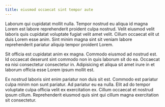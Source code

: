```yaml
---
title: eiusmod occaecat sint tempor aute
---
```


Laborum qui cupidatat mollit nulla. Tempor nostrud eu aliqua id magna Lorem est labore reprehenderit proident culpa nostrud. Velit eiusmod velit laboris quis cupidatat voluptate fugiat velit amet velit. Cillum occaecat elit ut duis Lorem esse anim. Sint minim magna sint sit veniam labore reprehenderit pariatur aliquip tempor proident Lorem.

Sit officia est cupidatat anim ex magna. Commodo eiusmod ad nostrud est. Id occaecat deserunt sint commodo non in quis laborum sit do ea. Occaecat ea nisi consectetur consectetur in. Adipisicing et aliqua sit amet irure in et laborum officia esse Lorem ipsum mollit est.

Ex nostrud laboris sint enim pariatur non duis sit est. Commodo est pariatur culpa minim non sunt pariatur. Ad pariatur eu ea nulla. Elit ad do tempor voluptate culpa officia velit ex exercitation ex. Cillum occaecat et nostrud ipsum cillum. Reprehenderit eiusmod quis sint qui cillum magna exercitation sit consectetur.